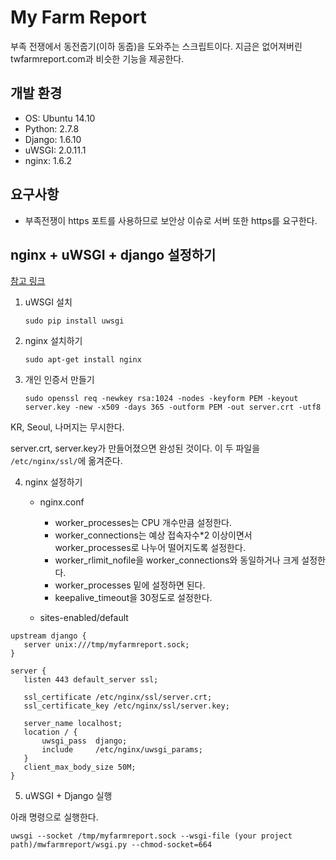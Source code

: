 # My Farm Report

부족 전쟁에서 동전줍기(이하 동줍)을 도와주는 스크립트이다.
지금은 없어져버린 twfarmreport.com과 비슷한 기능을 제공한다.


## 개발 환경

* OS: Ubuntu 14.10
* Python: 2.7.8
* Django: 1.6.10
* uWSGI: 2.0.11.1
* nginx: 1.6.2

## 요구사항

* 부족전쟁이 https 포트를 사용하므로 보안상 이슈로 서버 또한 https를 요구한다.

## nginx + uWSGI + django 설정하기

[참고 링크](http://knot.tistory.com/97)

1. uWSGI 설치

    `sudo pip install uwsgi`

2. nginx 설치하기

    `sudo apt-get install nginx`

3. 개인 인증서 만들기

   `sudo openssl req -newkey rsa:1024 -nodes -keyform PEM -keyout server.key -new -x509 -days 365 -outform PEM -out server.crt -utf8`

 KR, Seoul, 나머지는 무시한다. 

 server.crt, server.key가 만들어졌으면 완성된 것이다.
 이 두 파일을 `/etc/nginx/ssl/`에 옮겨준다.

4. nginx 설정하기

    * nginx.conf
       * worker_processes는 CPU 개수만큼 설정한다.
       * worker_connections는 예상 접속자수*2 이상이면서 worker_processes로 나누어 떨어지도록 설정한다.
       * worker_rlimit_nofile을 worker_connections와 동일하거나 크게 설정한다.
       * worker_processes 밑에 설정하면 된다.
       * keepalive_timeout을 30정도로 설정한다.


    * sites-enabled/default

 ```
upstream django {
	server unix:///tmp/myfarmreport.sock;
}

server {
    listen 443 default_server ssl;

    ssl_certificate /etc/nginx/ssl/server.crt;
    ssl_certificate_key /etc/nginx/ssl/server.key;

    server_name localhost;
    location / {
		uwsgi_pass  django;
		include     /etc/nginx/uwsgi_params;
    }
    client_max_body_size 50M;
}
```


5. uWSGI + Django 실행

 아래 명령으로 실행한다.

 `uwsgi --socket /tmp/myfarmreport.sock --wsgi-file (your project path)/mwfarmreport/wsgi.py --chmod-socket=664`
